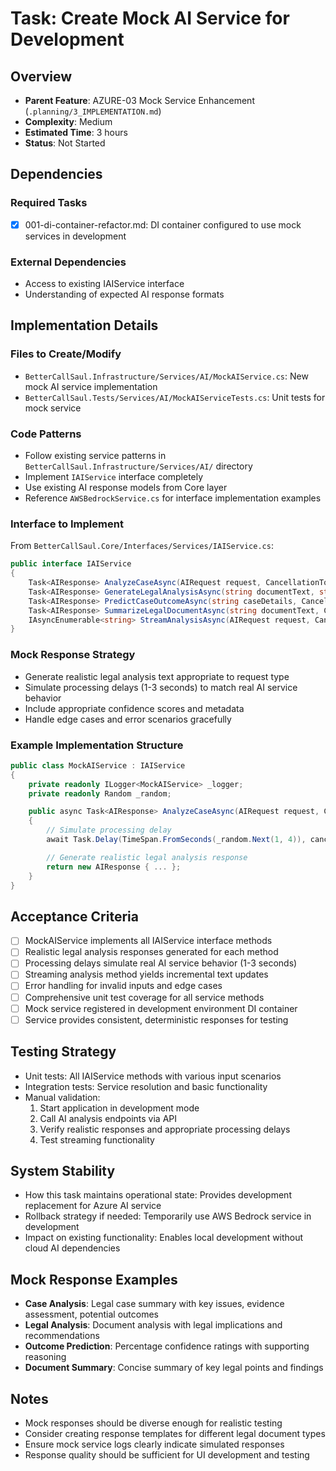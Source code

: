 # Task: Create Mock AI Service for Development

## Overview
- **Parent Feature**: AZURE-03 Mock Service Enhancement (`.planning/3_IMPLEMENTATION.md`)
- **Complexity**: Medium
- **Estimated Time**: 3 hours
- **Status**: Not Started

## Dependencies
### Required Tasks
- [x] 001-di-container-refactor.md: DI container configured to use mock services in development

### External Dependencies
- Access to existing IAIService interface
- Understanding of expected AI response formats

## Implementation Details
### Files to Create/Modify
- `BetterCallSaul.Infrastructure/Services/AI/MockAIService.cs`: New mock AI service implementation
- `BetterCallSaul.Tests/Services/AI/MockAIServiceTests.cs`: Unit tests for mock service

### Code Patterns
- Follow existing service patterns in `BetterCallSaul.Infrastructure/Services/AI/` directory
- Implement `IAIService` interface completely
- Use existing AI response models from Core layer
- Reference `AWSBedrockService.cs` for interface implementation examples

### Interface to Implement
From `BetterCallSaul.Core/Interfaces/Services/IAIService.cs`:
```csharp
public interface IAIService
{
    Task<AIResponse> AnalyzeCaseAsync(AIRequest request, CancellationToken cancellationToken = default);
    Task<AIResponse> GenerateLegalAnalysisAsync(string documentText, string caseContext, CancellationToken cancellationToken = default);
    Task<AIResponse> PredictCaseOutcomeAsync(string caseDetails, CancellationToken cancellationToken = default);
    Task<AIResponse> SummarizeLegalDocumentAsync(string documentText, CancellationToken cancellationToken = default);
    IAsyncEnumerable<string> StreamAnalysisAsync(AIRequest request, CancellationToken cancellationToken = default);
}
```

### Mock Response Strategy
- Generate realistic legal analysis text appropriate to request type
- Simulate processing delays (1-3 seconds) to match real AI service behavior
- Include appropriate confidence scores and metadata
- Handle edge cases and error scenarios gracefully

### Example Implementation Structure
```csharp
public class MockAIService : IAIService
{
    private readonly ILogger<MockAIService> _logger;
    private readonly Random _random;

    public async Task<AIResponse> AnalyzeCaseAsync(AIRequest request, CancellationToken cancellationToken)
    {
        // Simulate processing delay
        await Task.Delay(TimeSpan.FromSeconds(_random.Next(1, 4)), cancellationToken);

        // Generate realistic legal analysis response
        return new AIResponse { ... };
    }
}
```

## Acceptance Criteria
- [ ] MockAIService implements all IAIService interface methods
- [ ] Realistic legal analysis responses generated for each method
- [ ] Processing delays simulate real AI service behavior (1-3 seconds)
- [ ] Streaming analysis method yields incremental text updates
- [ ] Error handling for invalid inputs and edge cases
- [ ] Comprehensive unit test coverage for all service methods
- [ ] Mock service registered in development environment DI container
- [ ] Service provides consistent, deterministic responses for testing

## Testing Strategy
- Unit tests: All IAIService methods with various input scenarios
- Integration tests: Service resolution and basic functionality
- Manual validation:
  1. Start application in development mode
  2. Call AI analysis endpoints via API
  3. Verify realistic responses and appropriate processing delays
  4. Test streaming functionality

## System Stability
- How this task maintains operational state: Provides development replacement for Azure AI service
- Rollback strategy if needed: Temporarily use AWS Bedrock service in development
- Impact on existing functionality: Enables local development without cloud AI dependencies

## Mock Response Examples
- **Case Analysis**: Legal case summary with key issues, evidence assessment, potential outcomes
- **Legal Analysis**: Document analysis with legal implications and recommendations
- **Outcome Prediction**: Percentage confidence ratings with supporting reasoning
- **Document Summary**: Concise summary of key legal points and findings

## Notes
- Mock responses should be diverse enough for realistic testing
- Consider creating response templates for different legal document types
- Ensure mock service logs clearly indicate simulated responses
- Response quality should be sufficient for UI development and testing